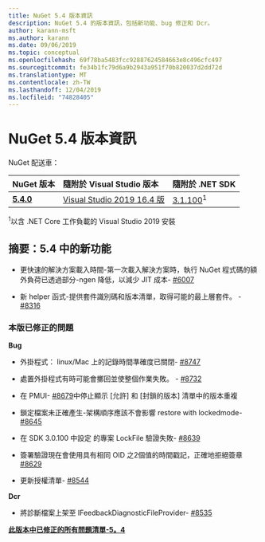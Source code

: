```yaml
---
title: NuGet 5.4 版本資訊
description: NuGet 5.4 的版本資訊，包括新功能、bug 修正和 Dcr。
author: karann-msft
ms.author: karann
ms.date: 09/06/2019
ms.topic: conceptual
ms.openlocfilehash: 69f78ba5483fcc92887624584663e8c496cfc497
ms.sourcegitcommit: fe34b1fc79d6a9b2943a951f70b820037d2dd72d
ms.translationtype: MT
ms.contentlocale: zh-TW
ms.lasthandoff: 12/04/2019
ms.locfileid: "74828405"
---
```

# <a name="nuget-54-release-notes"></a>NuGet 5.4 版本資訊

NuGet 配送車：

| NuGet 版本 | 隨附於 Visual Studio 版本| 隨附於 .NET SDK|
|:---|:---|:---|
| [**5.4.0**](https://nuget.org/downloads) | [Visual Studio 2019 16.4 版](https://visualstudio.microsoft.com/downloads/) | [3.1.100](https://dotnet.microsoft.com/download/dotnet-core/3.1)<sup>1</sup> |

<sup>1</sup>以含 .NET Core 工作負載的 Visual Studio 2019 安裝

## <a name="summary-whats-new-in-54"></a>摘要：5.4 中的新功能

* 更快速的解決方案載入時間-第一次載入解決方案時，執行 NuGet 程式碼的額外負荷已透過部分-ngen 降低，以減少 JIT 成本- [#6007](https://github.com/NuGet/Home/issues/6007)

* 新 helper 函式-提供套件識別碼和版本清單，取得可能的最上層套件。 - [#8316](https://github.com/NuGet/Home/issues/8316)

### <a name="issues-fixed-in-this-release"></a>本版已修正的問題

**Bug**

* 外掛程式： linux/Mac 上的記錄時間準確度已關閉- [#8747](https://github.com/NuGet/Home/issues/8747)

* 處置外掛程式有時可能會擲回並使整個作業失敗。 - [#8732](https://github.com/NuGet/Home/issues/8732)

* 在 PMUI- [#8679](https://github.com/NuGet/Home/issues/8679)中停止顯示 [允許] 和 [封鎖的版本] 清單中的版本重複

* 鎖定檔案未正確產生-架構順序應該不會影響 restore with lockedmode- [#8645](https://github.com/NuGet/Home/issues/8645)

* 在 SDK 3.0.100 中設定 <RuntimeIdentifiers> 的專案 LockFile 驗證失敗- [#8639](https://github.com/NuGet/Home/issues/8639)

* 簽署驗證現在會使用具有相同 OID 之2個值的時間戳記，正確地拒絕簽章[#8629](https://github.com/NuGet/Home/issues/8629)

* 更新授權清單- [#8544](https://github.com/NuGet/Home/issues/8544)

**Dcr**

* 將診斷檔案上架至 IFeedbackDiagnosticFileProvider- [#8535](https://github.com/NuGet/Home/issues/8535)

**[此版本中已修正的所有問題清單-5。4](https://github.com/nuget/home/issues?q=is%3Aissue+is%3Aclosed+milestone%3A%225.4")**
